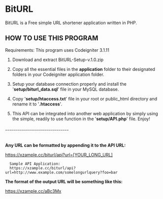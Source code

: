 # BitURL
BitURL is a Free simple URL shortener application written in PHP.

## HOW TO USE THIS PROGRAM

Requirements: This program uses Codeigniter 3.1.11

1. Download and extract BitURL-Setup-v.1.0.zip

2. Copy all the essential files in the **application** folder
   to their designated folders in your Codeigniter application
   folder.

3. Setup your database connection properly and install the
   '**setup/biturl_data.sql**' file in your MySQL database.

4. Copy '**setup/htaccess.txt**' file in your root or public_html
   directory and rename it to '**.htaccess**'.

5. This API can be integrated into another web application by
   simply using the simple, readily to use function in the
   '**setup/API.php**' file. Enjoy!

###### --------------------------------

**Any URL can be formatted by appending it to the API URL:**

https://xzample.cc/biturl/api?url=[YOUR_LONG_URL]

      Sample API Application:
      https://xzample.cc/biturl/api?url=http://www.example.com/somelongurlquery?foo=bar

**The format of the output URL will be something like this:**

https://xzample.cc/aBc3Mx
